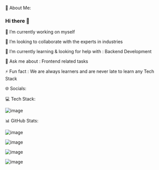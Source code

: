 💫 About Me:
### Hi there 👋
🔭 I’m currently working on myself

👯 I’m looking to collaborate with the experts in industries

🌱 I’m currently learning & looking for help with : Backend Development

💬 Ask me about : Frontend related tasks

⚡ Fun fact : We are always learners and are never late to learn any Tech Stack

🌐 Socials:


💻 Tech Stack:

 ![image](https://github.com/Margijoshi19/Margijoshi19/assets/160334958/2707b598-4fde-43fa-9829-0e36e47fe88c)

📊 GitHub Stats:


![image](https://github.com/Margijoshi19/Margijoshi19/assets/160334958/ac8dac66-3a88-41f3-8d94-5875705aecf4)

![image](https://github.com/Margijoshi19/Margijoshi19/assets/160334958/b90bf2de-f0e9-4599-8937-99d941e24a76)

![image](https://github.com/Margijoshi19/Margijoshi19/assets/160334958/8687e0cd-eb47-4a10-97cc-f4aca6314c45)

![image](https://github.com/Margijoshi19/Margijoshi19/assets/160334958/12ebb3e0-e2d1-45ef-b1aa-787566721086)

	
